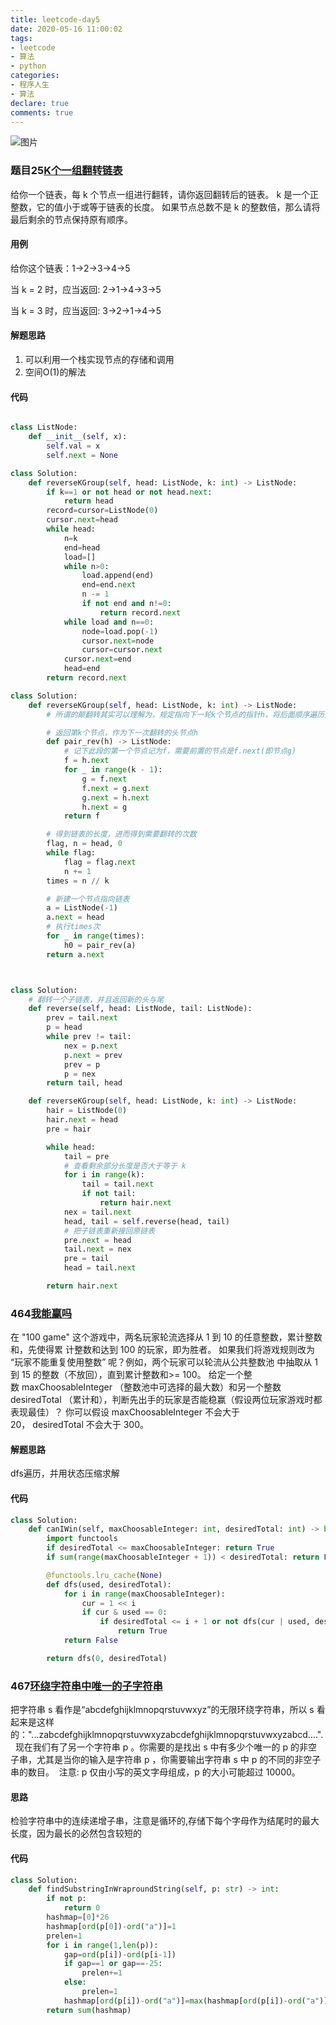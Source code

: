 ```yaml
---
title: leetcode-day5
date: 2020-05-16 11:00:02
tags:
- leetcode
- 算法
- python
categories:
- 程序人生
- 算法
declare: true
comments: true
---
```


![图片](#http://api.mtyqx.cn/api/random.php?x)
<!-- more -->

### 题目25[K个一组翻转链表](https://leetcode-cn.com/problems/reverse-nodes-in-k-group/)
给你一个链表，每 k 个节点一组进行翻转，请你返回翻转后的链表。
k 是一个正整数，它的值小于或等于链表的长度。
如果节点总数不是 k 的整数倍，那么请将最后剩余的节点保持原有顺序。

#### 用例
给你这个链表：1->2->3->4->5

当 k = 2 时，应当返回: 2->1->4->3->5

当 k = 3 时，应当返回: 3->2->1->4->5

#### 解题思路
1. 可以利用一个栈实现节点的存储和调用
2. 空间O(1)的解法

#### 代码
```python

class ListNode:
    def __init__(self, x):
        self.val = x
        self.next = None

class Solution:
    def reverseKGroup(self, head: ListNode, k: int) -> ListNode:
        if k==1 or not head or not head.next:
            return head
        record=cursor=ListNode(0)
        cursor.next=head
        while head:
            n=k
            end=head
            load=[]
            while n>0:
                load.append(end)
                end=end.next
                n -= 1
                if not end and n!=0:
                    return record.next
            while load and n==0:
                node=load.pop(-1)
                cursor.next=node
                cursor=cursor.next
            cursor.next=end
            head=end
        return record.next

class Solution:
    def reverseKGroup(self, head: ListNode, k: int) -> ListNode:
        # 所谓的颠翻转其实可以理解为，规定指向下一轮k个节点的指针h，将后面顺序遍历到的k个节点依次放到h.next，这样就可以达到翻转的效果

        # 返回第k个节点，作为下一次翻转的头节点h
        def pair_rev(h) -> ListNode:
            # 记下此段的第一个节点记为f，需要前置的节点是f.next(即节点g)
            f = h.next
            for _ in range(k - 1):
                g = f.next
                f.next = g.next
                g.next = h.next
                h.next = g
            return f

        # 得到链表的长度，进而得到需要翻转的次数
        flag, n = head, 0
        while flag:
            flag = flag.next
            n += 1
        times = n // k

        # 新建一个节点指向链表
        a = ListNode(-1)
        a.next = head
        # 执行times次
        for _ in range(times):
            h0 = pair_rev(a)
        return a.next



class Solution:
    # 翻转一个子链表，并且返回新的头与尾
    def reverse(self, head: ListNode, tail: ListNode):
        prev = tail.next
        p = head
        while prev != tail:
            nex = p.next
            p.next = prev
            prev = p
            p = nex
        return tail, head

    def reverseKGroup(self, head: ListNode, k: int) -> ListNode:
        hair = ListNode(0)
        hair.next = head
        pre = hair

        while head:
            tail = pre
            # 查看剩余部分长度是否大于等于 k
            for i in range(k):
                tail = tail.next
                if not tail:
                    return hair.next
            nex = tail.next
            head, tail = self.reverse(head, tail)
            # 把子链表重新接回原链表
            pre.next = head
            tail.next = nex
            pre = tail
            head = tail.next

        return hair.next

```

### 464[我能赢吗](https://leetcode-cn.com/problems/can-i-win/)
在 "100 game" 这个游戏中，两名玩家轮流选择从 1 到 10 的任意整数，累计整数和，先使得累
计整数和达到 100 的玩家，即为胜者。
如果我们将游戏规则改为 “玩家不能重复使用整数” 呢？例如，两个玩家可以轮流从公共整数池
中抽取从 1 到 15 的整数（不放回），直到累计整数和>= 100。
给定一个整数 maxChoosableInteger （整数池中可选择的最大数）和另一个整数desiredTotal
（累计和），判断先出手的玩家是否能稳赢（假设两位玩家游戏时都表现最佳）？
你可以假设 maxChoosableInteger 不会大于 20， desiredTotal 不会大于 300。

#### 解题思路
dfs遍历，并用状态压缩求解

#### 代码
```python
class Solution:
    def canIWin(self, maxChoosableInteger: int, desiredTotal: int) -> bool:
        import functools
        if desiredTotal <= maxChoosableInteger: return True
        if sum(range(maxChoosableInteger + 1)) < desiredTotal: return False

        @functools.lru_cache(None)
        def dfs(used, desiredTotal):
            for i in range(maxChoosableInteger):
                cur = 1 << i
                if cur & used == 0:
                    if desiredTotal <= i + 1 or not dfs(cur | used, desiredTotal - i - 1):
                        return True
            return False

        return dfs(0, desiredTotal)
```
### 467[环绕字符串中唯一的子字符串](https://leetcode-cn.com/problems/unique-substrings-in-wraparound-string/)
把字符串 s 看作是“abcdefghijklmnopqrstuvwxyz”的无限环绕字符串，所以 s 看起来是这样的："...zabcdefghijklmnopqrstuvwxyzabcdefghijklmnopqrstuvwxyzabcd....". 
现在我们有了另一个字符串 p 。你需要的是找出 s 中有多少个唯一的 p 的非空子串，尤其是当你的输入是字符串 p ，你需要输出字符串 s 中 p 的不同的非空子串的数目。 
注意: p 仅由小写的英文字母组成，p 的大小可能超过 10000。

#### 思路
检验字符串中的连续递增子串，注意是循环的,存储下每个字母作为结尾时的最大长度，因为最长的必然包含较短的

#### 代码
```python
class Solution:
    def findSubstringInWraproundString(self, p: str) -> int:
        if not p:
            return 0
        hashmap=[0]*26
        hashmap[ord(p[0])-ord("a")]=1
        prelen=1
        for i in range(1,len(p)):
            gap=ord(p[i])-ord(p[i-1])
            if gap==1 or gap==-25:
                prelen+=1
            else:
                prelen=1
            hashmap[ord(p[i])-ord("a")]=max(hashmap[ord(p[i])-ord("a")],prelen)
        return sum(hashmap)
```